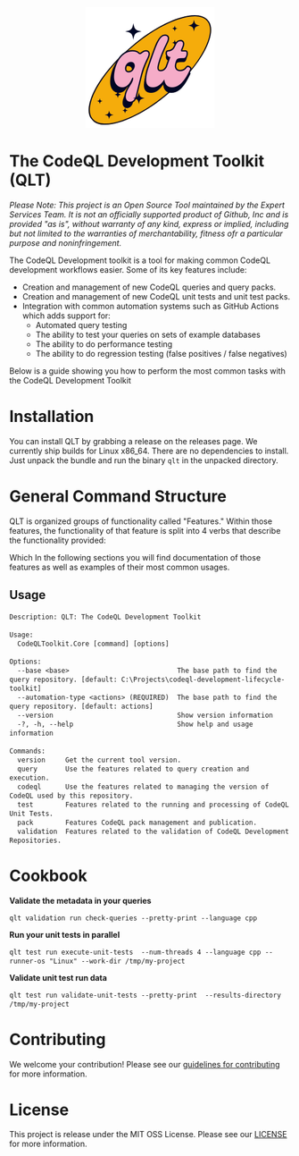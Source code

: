 <div align="center">
<img src="assets/qlt-logo2.png">
</div>

# The CodeQL Development Toolkit (QLT)

*Please Note: This project is an Open Source Tool maintained by the Expert Services Team. It is not an officially supported product of Github, Inc and is provided 
"as is", without warranty of any kind, express or implied, including but not limited to
the warranties of merchantability, fitness ofr a particular purpose and noninfringement.*

The CodeQL Development toolkit is a tool for making common CodeQL development workflows easier. Some of its key features include:

- Creation and management of new CodeQL queries and query packs.
- Creation and management of new CodeQL unit tests and unit test packs. 
- Integration with common automation systems such as GitHub Actions which adds support for:
    - Automated query testing 
    - The ability to test your queries on sets of example databases
    - The ability to do performance testing
    - The ability to do regression testing (false positives / false negatives)

Below is a guide showing you how to perform the most common tasks with the CodeQL Development Toolkit

# Installation

You can install QLT by grabbing a release on the releases page. We currently ship builds for Linux x86_64. There are no dependencies to install. Just unpack the bundle and run the binary `qlt` in the unpacked directory. 

# General Command Structure 

QLT is organized groups of functionality called "Features." Within those features, the functionality of that feature is split into 4 verbs that describe the functionality provided:


Which In the following sections you will find documentation of those features as well as examples of their most common usages. 

## Usage 

```
Description: QLT: The CodeQL Development Toolkit

Usage:
  CodeQLToolkit.Core [command] [options]

Options:
  --base <base>                           The base path to find the query repository. [default: C:\Projects\codeql-development-lifecycle-toolkit]
  --automation-type <actions> (REQUIRED)  The base path to find the query repository. [default: actions]
  --version                               Show version information
  -?, -h, --help                          Show help and usage information

Commands:
  version     Get the current tool version.
  query       Use the features related to query creation and execution.
  codeql      Use the features related to managing the version of CodeQL used by this repository.
  test        Features related to the running and processing of CodeQL Unit Tests.
  pack        Features CodeQL pack management and publication.
  validation  Features related to the validation of CodeQL Development Repositories.
```

# Cookbook 

**Validate the metadata in your queries**

```
qlt validation run check-queries --pretty-print --language cpp
```


**Run your unit tests in parallel**

```
qlt test run execute-unit-tests  --num-threads 4 --language cpp --runner-os "Linux" --work-dir /tmp/my-project
```

**Validate unit test run data**
```
qlt test run validate-unit-tests --pretty-print  --results-directory /tmp/my-project
```

# Contributing

We welcome your contribution! Please see our [guidelines for contributing](CONTRIBUTING.md) for more information.

# License 

This project is release under the MIT OSS License. Please see our [LICENSE](LICENSE) for more information. 
